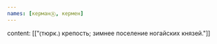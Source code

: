 ```yaml
---
names: [керманⒶ, кермен]
---
```

content: [["⦅тюрк.⦆ крепость; зимнее поселение ногайских князей."]]
